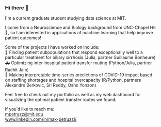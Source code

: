 ### Hi there 👋  

I'm a current graduate student studying data science at MIT.  

I come from a Neuroscience and Biology background from UNC-Chapel Hill 🐏, so I am interested in applications of machine learning that help improve patient outcomes!  

Some of the projects I have worked on include:  
💊 Finding patient subpopulations that respond exceptionally well to a particular treatment for biliary cirrhosis (Julia, partner Guillaume Bonheure)  
🚑 Optimizing inter-hospital patient transfer routing (Python/Julia, partner Rachit Jain)  
🏥 Making interpretable time-series predictions of COVID-19 impact based on staffing shortages and hospital overcapacity (R/Python, partners Alexandre Berkovic, Sri Reddy, Osho Yonzon)

Feel free to check out my portfolio as well as my web dashboard for visualizing the optimal patient transfer routes we found.  

If you'd like to reach me:  
mpetruzz@mit.edu  
www.linkedin.com/in/max-petruzzi/  

<!--
**max-petruzzi/max-petruzzi** is a ✨ _special_ ✨ repository because its `README.md` (this file) appears on your GitHub profile.

Here are some ideas to get you started:

- 🔭 I’m currently working on ...
- 🌱 I’m currently learning ...
- 👯 I’m looking to collaborate on ...
- 🤔 I’m looking for help with ...
- 💬 Ask me about ...
- 📫 How to reach me: ...
- 😄 Pronouns: ...
- ⚡ Fun fact: ...
-->
